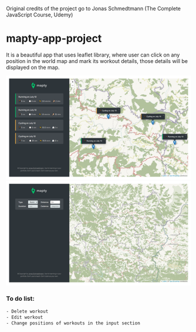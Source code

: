 Original credits of the project go to Jonas Schmedtmann (The Complete JavaScript Course, Udemy)

# mapty-app-project

It is a beautiful app that uses leaflet library, where user can click on any position in the world map and mark its workout details, those details will be displayed on the map.

<img src="images/1.png">
<img src="images/2.png">

### To do list:

    - Delete workout
    - Edit workout
    - Change positions of workouts in the input section
